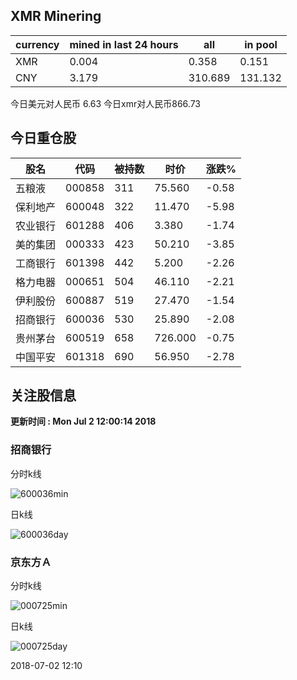 ## XMR Minering

|currency|mined in last 24 hours|all|in pool|
|---|---|---|---|
|XMR|0.004|0.358|0.151|
|CNY|3.179|310.689|131.132|

今日美元对人民币 6.63	今日xmr对人民币866.73


## 今日重仓股 

|股名|代码|被持数|时价|涨跌%|
|---|---|---|---|---|
|五粮液|000858|311|75.560|-0.58|
|保利地产|600048|322|11.470|-5.98|
|农业银行|601288|406|3.380|-1.74|
|美的集团|000333|423|50.210|-3.85|
|工商银行|601398|442|5.200|-2.26|
|格力电器|000651|504|46.110|-2.21|
|伊利股份|600887|519|27.470|-1.54|
|招商银行|600036|530|25.890|-2.08|
|贵州茅台|600519|658|726.000|-0.75|
|中国平安|601318|690|56.950|-2.78|

## 关注股信息
**更新时间 : Mon Jul  2 12:00:14 2018**
### 招商银行 
分时k线

![600036min](http://image.sinajs.cn/newchart/min/n/sh600036.gif)

日k线

![600036day](http://image.sinajs.cn/newchart/daily/n/sh600036.gif)

### 京东方Ａ 
分时k线

![000725min](http://image.sinajs.cn/newchart/min/n/sz000725.gif)

日k线

![000725day](http://image.sinajs.cn/newchart/daily/n/sz000725.gif)

2018-07-02 12:10